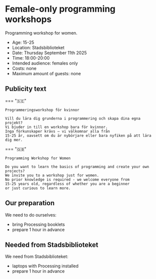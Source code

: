# Female-only programming workshops

Programming workshop for women.

- Age: 15-25
- Location: Stadsbiblioteket
- Date: Thursday September 11th 2025
- Time: 18:00-20:00
- Intended audience: females only
- Costs: none
- Maximum amount of guests: none

## Publicity text

=== "🇸🇪"

    Programmeringsworkshop för kvinnor

    Vill du lära dig grunderna i programmering och skapa dina egna projekt?
    Vi bjuder in till en workshop bara för kvinnor.
    Inga förkunskaper krävs – vi välkomnar alla från
    15-25 år, oavsett om du är nybörjare eller bara nyfiken på att lära dig mer.

=== "🇬🇧"

    Programming Workshop for Women

    Do you want to learn the basics of programming and create your own projects?
    We invite you to a workshop just for women.
    No prior knowledge is required - we welcome everyone from
    15-25 years old, regardless of whether you are a beginner
    or just curious to learn more.

## Our preparation

We need to do ourselves:

- bring Processing booklets
- prepare 1 hour in advance

## Needed from Stadsbiblioteket

We need from Stadsbiblioteket:

- laptops with Processing installed
- prepare 1 hour in advance
